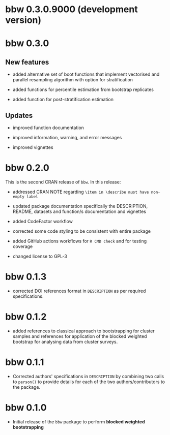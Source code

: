 # bbw 0.3.0.9000 (development version)

# bbw 0.3.0

## New features

* added alternative set of boot functions that implement vectorised and parallel resampling algorithm with option for stratification

* added functions for percentile estimation from bootstrap replicates

* added function for post-stratification estimation

## Updates

* improved function documentation

* improved information, warning, and error messages

* improved vignettes


# bbw 0.2.0

This is the second CRAN release of `bbw`. In this release:

* addressed CRAN NOTE regarding `\item in \describe must have non-empty label`

* updated package documentation specifically the DESCRIPTION, README, datasets and function/s documentation and vignettes

* added CodeFactor workflow

* corrected some code styling to be consistent with entire package

* added GitHub actions workflows for `R CMD check` and for testing coverage

* changed license to GPL-3

# bbw 0.1.3

* corrected DOI references format in `DESCRIPTION` as per required
specifications.

# bbw 0.1.2

* added references to classical approach to bootstrapping for cluster samples and references for application of the blocked weighted bootstrap for analysing data from cluster surveys.

# bbw 0.1.1

* Corrected authors' specifications in `DESCRIPTION` by combining two calls to `person()` to provide details for each of the two authors/contributors to the package.

# bbw 0.1.0

* Initial release of the `bbw` package to perform **blocked weighted bootstrapping**
